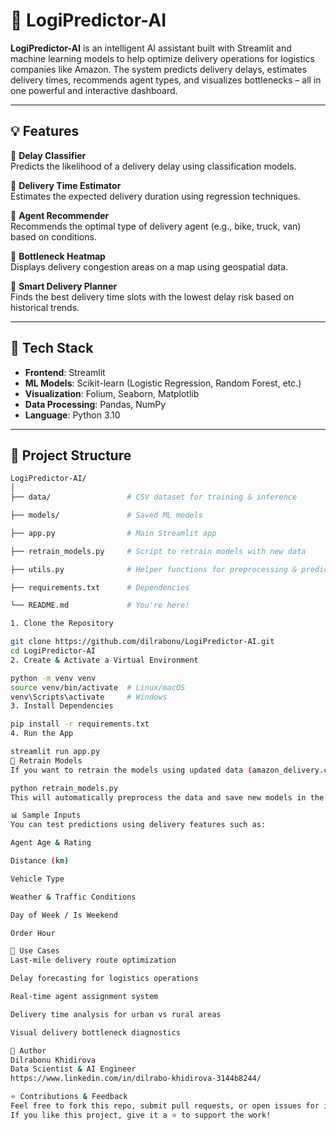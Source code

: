 

# 🚚 LogiPredictor-AI

**LogiPredictor-AI** is an intelligent AI assistant built with Streamlit and machine learning models to help optimize delivery operations for logistics companies like Amazon. The system predicts delivery delays, estimates delivery times, recommends agent types, and visualizes bottlenecks – all in one powerful and interactive dashboard.

---

## 💡 Features

🔹 **Delay Classifier**  
Predicts the likelihood of a delivery delay using classification models.

🔹 **Delivery Time Estimator**  
Estimates the expected delivery duration using regression techniques.

🔹 **Agent Recommender**  
Recommends the optimal type of delivery agent (e.g., bike, truck, van) based on conditions.

🔹 **Bottleneck Heatmap**  
Displays delivery congestion areas on a map using geospatial data.

🔹 **Smart Delivery Planner**  
Finds the best delivery time slots with the lowest delay risk based on historical trends.

---

## 🧠 Tech Stack

- **Frontend**: Streamlit
- **ML Models**: Scikit-learn (Logistic Regression, Random Forest, etc.)
- **Visualization**: Folium, Seaborn, Matplotlib
- **Data Processing**: Pandas, NumPy
- **Language**: Python 3.10

---

## 📁 Project Structure

```bash
LogiPredictor-AI/
│
├── data/                 # CSV dataset for training & inference

├── models/               # Saved ML models

├── app.py                # Main Streamlit app

├── retrain_models.py     # Script to retrain models with new data

├── utils.py              # Helper functions for preprocessing & prediction

├── requirements.txt      # Dependencies

└── README.md             # You're here!

1. Clone the Repository

git clone https://github.com/dilrabonu/LogiPredictor-AI.git
cd LogiPredictor-AI
2. Create & Activate a Virtual Environment

python -m venv venv
source venv/bin/activate  # Linux/macOS
venv\Scripts\activate     # Windows
3. Install Dependencies

pip install -r requirements.txt
4. Run the App

streamlit run app.py
🔁 Retrain Models
If you want to retrain the models using updated data (amazon_delivery.csv), run:

python retrain_models.py
This will automatically preprocess the data and save new models in the /models directory.

📊 Sample Inputs
You can test predictions using delivery features such as:

Agent Age & Rating

Distance (km)

Vehicle Type

Weather & Traffic Conditions

Day of Week / Is Weekend

Order Hour

🎯 Use Cases
Last-mile delivery route optimization

Delay forecasting for logistics operations

Real-time agent assignment system

Delivery time analysis for urban vs rural areas

Visual delivery bottleneck diagnostics

👤 Author
Dilrabonu Khidirova
Data Scientist & AI Engineer
https://www.linkedin.com/in/dilrabo-khidirova-3144b8244/

⭐ Contributions & Feedback
Feel free to fork this repo, submit pull requests, or open issues for improvements.
If you like this project, give it a ⭐ to support the work!

